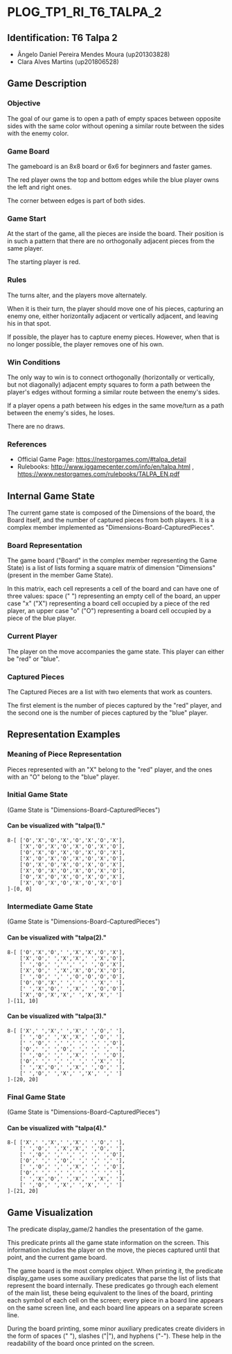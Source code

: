 # PLOG_TP1_RI_T6_TALPA_2

## Identification: T6 Talpa 2
- Ângelo Daniel Pereira Mendes Moura (up201303828)
- Clara Alves Martins (up201806528)

## Game Description

### Objective

The goal of our game is to open a path of empty spaces between opposite sides with the same color without opening a similar route between the sides with the enemy color.

### Game Board

The gameboard is an 8x8 board or 6x6 for beginners and faster games.

The red player owns the top and bottom edges while the blue player owns the left and right ones.

The corner between edges is part of both sides.

### Game Start

At the start of the game, all the pieces are inside the board. Their position is in such a pattern that there are no orthogonally adjacent pieces from the same player.

The starting player is red. 

### Rules

The turns alter, and the players move alternately.

When it is their turn, the player should move one of his pieces, capturing an enemy one, either horizontally adjacent or vertically adjacent, and leaving his in that spot.

If possible, the player has to capture enemy pieces. However, when that is no longer possible, the player removes one of his own.

### Win Conditions

The only way to win is to connect orthogonally (horizontally or vertically, but not diagonally) adjacent empty squares to form a path between the player's edges without forming a similar route between the enemy's sides.

If a player opens a path between his edges in the same move/turn as a path between the enemy's sides, he loses.

There are no draws.

### References
- Official Game Page: https://nestorgames.com/#talpa_detail
- Rulebooks: http://www.iggamecenter.com/info/en/talpa.html , https://www.nestorgames.com/rulebooks/TALPA_EN.pdf

## Internal Game State
The current game state is composed of the Dimensions of the board, the Board itself, and the number of captured pieces from both players. It is a complex member implemented as "Dimensions-Board-CapturedPieces".

### Board Representation
The game board ("Board" in the complex member representing the Game State) is a list of lists
forming a square matrix of dimension "Dimensions" (present in the member Game State).

In this matrix, each cell represents a cell of the board and can have one of three values: space (" ") representing an empty cell of the board, an upper case "x" ("X") representing a board cell occupied by a piece of the red player, an upper case "o" ("O") representing a board cell occupied by a piece of the blue player.

### Current Player
The player on the move accompanies the game state. This player can either be "red" or "blue".

### Captured Pieces
The Captured Pieces are a list with two elements that work as counters.

The first element is the number of pieces captured by the "red" player, and the second one is the number of pieces captured by the "blue" player.

## Representation Examples

### Meaning of Piece Representation
Pieces represented with an "X" belong to the "red" player, and the ones with an "O" belong to the "blue" player.

### Initial Game State
(Game State is "Dimensions-Board-CapturedPieces")

#### Can be visualized with "talpa(1)."

```
8-[ ['O','X','O','X','O','X','O','X'],
    ['X','O','X','O','X','O','X','O'],
    ['O','X','O','X','O','X','O','X'],
    ['X','O','X','O','X','O','X','O'],
    ['O','X','O','X','O','X','O','X'],
    ['X','O','X','O','X','O','X','O'],
    ['O','X','O','X','O','X','O','X'],
    ['X','O','X','O','X','O','X','O']
]-[0, 0]
```

### Intermediate Game State
(Game State is "Dimensions-Board-CapturedPieces")

#### Can be visualized with "talpa(2)."

```
8-[ ['O','X','O',' ','X','X','O','X'],
    ['X','O',' ','X','X',' ','X','O'],
    [' ','O',' ',' ',' ',' ','O','X'],
    ['X','O',' ','X','X','O','X','O'],
    [' ','O',' ',' ','O','O','O','O'],
    ['O','O','X',' ',' ',' ','X',' '],
    [' ','X','O',' ','X',' ','O','O'],
    ['X','O','X','X',' ','X','X',' ']
]-[11, 10]
```

#### Can be visualized with "talpa(3)."

```
8-[ ['X',' ','X',' ','X',' ','O',' '],
    [' ','O',' ','X','X',' ','O',' '],
    [' ','O',' ',' ',' ',' ',' ','O'],
    ['O',' ',' ','O',' ',' ',' ',' '],
    [' ','O',' ',' ','X',' ',' ','O'],
    ['O',' ',' ',' ',' ',' ','X',' '],
    [' ','X','O',' ','X',' ','O',' '],
    [' ','O',' ','X',' ','X',' ',' ']
]-[20, 20]
```

### Final Game State
(Game State is "Dimensions-Board-CapturedPieces")

#### Can be visualized with "talpa(4)."

```
8-[ ['X',' ','X',' ','X',' ','O',' '],
    [' ','O',' ','X','X',' ','O',' '],
    [' ','O',' ',' ',' ',' ',' ','O'],
    ['O',' ',' ','O',' ',' ',' ',' '],
    [' ','O',' ',' ','X',' ',' ','O'],
    ['O',' ',' ',' ',' ',' ',' ',' '],
    [' ','X','O',' ','X',' ','X',' '],
    [' ','O',' ','X',' ','X',' ',' ']
]-[21, 20]
```

## Game Visualization
The predicate display_game/2 handles the presentation of the game.

This predicate prints all the game state information on the screen. This information includes the player on the move, the pieces captured until that point, and the current game board.

The game board is the most complex object. When printing it, the predicate display_game uses some auxiliary predicates that parse the list of lists that represent the board internally. These predicates go through each element of the main list, these being equivalent to the lines of the board, printing each symbol of each cell on the screen; every piece in a board line appears on the same screen line, and each board line appears on a separate screen line.

During the board printing, some minor auxiliary predicates create dividers in the form of spaces (" "), slashes ("|"), and hyphens ("-"). These help in the readability of the board once printed on the screen. 
